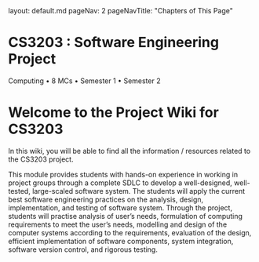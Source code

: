 <frontmatter>
  layout: default.md
  pageNav: 2
  pageNavTitle: "Chapters of This Page"
</frontmatter>

<br>

<div class="bg-info text-white py-5 mb-4">
  <div class="container">
    <h1 class="display-4 no-index">CS3203 : Software Engineering Project</h1>
    <p class="lead">Computing • 8 MCs • Semester 1 • Semester 2</p>
  </div>
</div>

# Welcome to the Project Wiki for CS3203

In this wiki, you will be able to find all the information / resources related to the CS3203 project.

This module provides students with hands-on experience in working in project groups through a complete SDLC to develop a well-designed, well-tested, large-scaled software system. The students will apply the current best software engineering practices on the analysis, design, implementation, and testing of software system. Through the project, students will practise analysis of user’s needs, formulation of computing requirements to meet the user’s needs, modelling and design of the computer systems according to the requirements, evaluation of the design, efficient implementation of software components, system integration, software version control, and rigorous testing.
